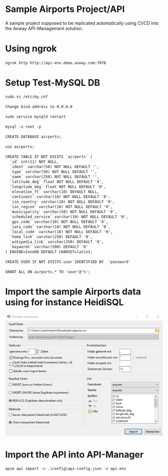 # Sample Airports Project/API
A sample project supposed to be replicated automatically using CI/CD into the Axway API-Management solution.

# Using ngrok
`ngrok http http://api-env.demo.axway.com:7070`


# Setup Test-MySQL DB
```
sudo vi /etc/my.cnf

Change bind-address to 0.0.0.0

sudo service mysqld restart

mysql -u root -p

CREATE DATABASE airports;

use airports;

CREATE TABLE IF NOT EXISTS `airports` (
  `id` int(11) NOT NULL,
  `ident` varchar(50) NOT NULL DEFAULT '',
  `type` varchar(50) NOT NULL DEFAULT '',
  `name` varchar(250) NOT NULL DEFAULT '',
  `latitude_deg` float NOT NULL DEFAULT '0',
  `longitude_deg` float NOT NULL DEFAULT '0',
  `elevation_ft` varchar(10) DEFAULT NULL,
  `continent` varchar(10) NOT NULL DEFAULT '0',
  `iso_country` varchar(10) NOT NULL DEFAULT '0',
  `iso_region` varchar(10) NOT NULL DEFAULT '0',
  `municipality` varchar(50) NOT NULL DEFAULT '0',
  `scheduled_service` varchar(10) NOT NULL DEFAULT '0',
  `gps_code` varchar(10) NOT NULL DEFAULT '0',
  `iata_code` varchar(10) NOT NULL DEFAULT '0',
  `local_code` varchar(10) NOT NULL DEFAULT '0',
  `home_link` varchar(250) DEFAULT '0',
  `wikipedia_link` varchar(250) DEFAULT '0',
  `keywords` varchar(500) DEFAULT '0'
) ENGINE=InnoDB DEFAULT CHARSET=latin1;

CREATE USER IF NOT EXISTS user IDENTIFIED BY  'password'

GRANT ALL ON airports.* TO 'user'@'%';
```

# Import the sample Airports data using for instance HeidiSQL

![HeidiSQL CSV-Import](misc/heidisql-import-airports-csv.png)

# Import the API into API-Manager
```
apim api import -c .\config\api-config.json -s api-env
```
